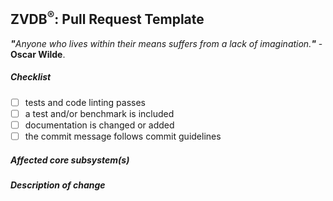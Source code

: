 <!--
Thank you for submitting a pull request to ZVDB®.
Before you submit, please review below requirements and walk through the checklist.
You can 'tick' a box by using the letter "x": [x].

Run the test suite by invoking: `grunt test`.

If this aims to fix a regression or you’re adding a feature, make sure you also
write a test. Finally – if possible – a benchmark that quantifies your changes.

Finally, read through our contributors guide and make adjustments as necessary:
https://github.com/ZVDB/ZVDB/blob/master/CONTRIBUTING.md
-->
## ZVDB<sup>®</sup>: Pull Request Template
<i><b>"</b>Anyone who lives within their means suffers from a lack of imagination.<b>"</b></i> - <b>Oscar Wilde</b>.
##### Checklist

<!-- remove lines that do not apply to you. -->

- [ ] tests and code linting passes
- [ ] a test and/or benchmark is included
- [ ] documentation is changed or added
- [ ] the commit message follows commit guidelines

##### Affected core subsystem(s)

<!-- provide affected core subsystem(s) (like Database, Grammar, Lexer, Parser, Helper etc.) -->

##### Description of change

<!-- provide a description of the change below this comment. -->
